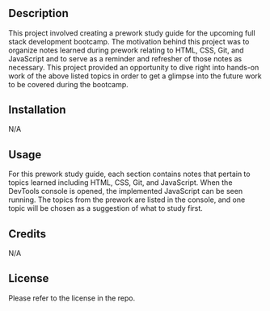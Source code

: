 # <Prework Study Guide Webpage>

## Description

This project involved creating a prework study guide for the upcoming full stack development bootcamp. The motivation behind this project was to organize notes learned during prework relating to HTML, CSS, Git, and JavaScript and to serve as a reminder and refresher of those notes as necessary. This project provided an opportunity to dive right into hands-on work of the above listed topics in order to get a glimpse into the future work to be covered during the bootcamp. 

## Installation

N/A

## Usage

For this prework study guide, each section contains notes that pertain to topics learned including HTML, CSS, Git, and JavaScript. When the DevTools console is opened, the implemented JavaScript can be seen running. The topics from the prework are listed in the console, and one topic will be chosen as a suggestion of what to study first. 

## Credits

N/A

## License

Please refer to the license in the repo. 